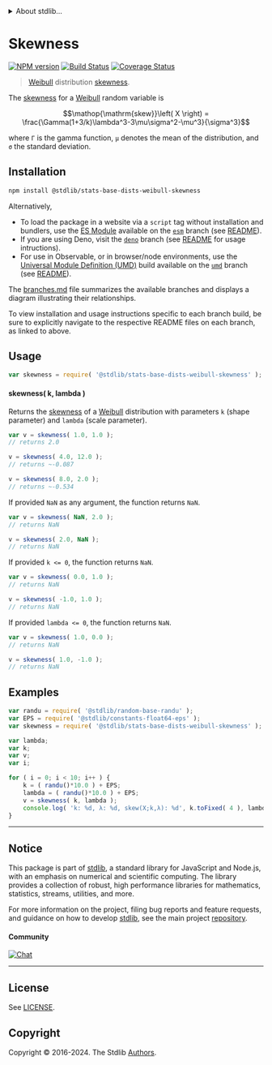 <!--

@license Apache-2.0

Copyright (c) 2018 The Stdlib Authors.

Licensed under the Apache License, Version 2.0 (the "License");
you may not use this file except in compliance with the License.
You may obtain a copy of the License at

   http://www.apache.org/licenses/LICENSE-2.0

Unless required by applicable law or agreed to in writing, software
distributed under the License is distributed on an "AS IS" BASIS,
WITHOUT WARRANTIES OR CONDITIONS OF ANY KIND, either express or implied.
See the License for the specific language governing permissions and
limitations under the License.

-->


<details>
  <summary>
    About stdlib...
  </summary>
  <p>We believe in a future in which the web is a preferred environment for numerical computation. To help realize this future, we've built stdlib. stdlib is a standard library, with an emphasis on numerical and scientific computation, written in JavaScript (and C) for execution in browsers and in Node.js.</p>
  <p>The library is fully decomposable, being architected in such a way that you can swap out and mix and match APIs and functionality to cater to your exact preferences and use cases.</p>
  <p>When you use stdlib, you can be absolutely certain that you are using the most thorough, rigorous, well-written, studied, documented, tested, measured, and high-quality code out there.</p>
  <p>To join us in bringing numerical computing to the web, get started by checking us out on <a href="https://github.com/stdlib-js/stdlib">GitHub</a>, and please consider <a href="https://opencollective.com/stdlib">financially supporting stdlib</a>. We greatly appreciate your continued support!</p>
</details>

# Skewness

[![NPM version][npm-image]][npm-url] [![Build Status][test-image]][test-url] [![Coverage Status][coverage-image]][coverage-url] <!-- [![dependencies][dependencies-image]][dependencies-url] -->

> [Weibull][weibull-distribution] distribution [skewness][skewness].

<!-- Section to include introductory text. Make sure to keep an empty line after the intro `section` element and another before the `/section` close. -->

<section class="intro">

The [skewness][skewness] for a [Weibull][weibull-distribution] random variable is

<!-- <equation class="equation" label="eq:weibull_skewness" align="center" raw="\operatorname{skew}\left( X \right) = \frac{\Gamma(1+3/k)\lambda^3-3\mu\sigma^2-\mu^3}{\sigma^3}" alt="Skewness for a Weibull distribution."> -->

```math
\mathop{\mathrm{skew}}\left( X \right) = \frac{\Gamma(1+3/k)\lambda^3-3\mu\sigma^2-\mu^3}{\sigma^3}
```

<!-- <div class="equation" align="center" data-raw-text="\operatorname{skew}\left( X \right) = \frac{\Gamma(1+3/k)\lambda^3-3\mu\sigma^2-\mu^3}{\sigma^3}" data-equation="eq:weibull_skewness">
    <img src="https://cdn.jsdelivr.net/gh/stdlib-js/stdlib@51534079fef45e990850102147e8945fb023d1d0/lib/node_modules/@stdlib/stats/base/dists/weibull/skewness/docs/img/equation_weibull_skewness.svg" alt="Skewness for a Weibull distribution.">
    <br>
</div> -->

<!-- </equation> -->

where `Γ` is the gamma function, `μ` denotes the mean of the distribution, and `σ` the standard deviation.

</section>

<!-- /.intro -->

<!-- Package usage documentation. -->

<section class="installation">

## Installation

```bash
npm install @stdlib/stats-base-dists-weibull-skewness
```

Alternatively,

-   To load the package in a website via a `script` tag without installation and bundlers, use the [ES Module][es-module] available on the [`esm`][esm-url] branch (see [README][esm-readme]).
-   If you are using Deno, visit the [`deno`][deno-url] branch (see [README][deno-readme] for usage intructions).
-   For use in Observable, or in browser/node environments, use the [Universal Module Definition (UMD)][umd] build available on the [`umd`][umd-url] branch (see [README][umd-readme]).

The [branches.md][branches-url] file summarizes the available branches and displays a diagram illustrating their relationships.

To view installation and usage instructions specific to each branch build, be sure to explicitly navigate to the respective README files on each branch, as linked to above.

</section>

<section class="usage">

## Usage

```javascript
var skewness = require( '@stdlib/stats-base-dists-weibull-skewness' );
```

#### skewness( k, lambda )

Returns the [skewness][skewness] of a [Weibull][weibull-distribution] distribution with parameters `k` (shape parameter) and `lambda` (scale parameter).

```javascript
var v = skewness( 1.0, 1.0 );
// returns 2.0

v = skewness( 4.0, 12.0 );
// returns ~-0.087

v = skewness( 8.0, 2.0 );
// returns ~-0.534
```

If provided `NaN` as any argument, the function returns `NaN`.

```javascript
var v = skewness( NaN, 2.0 );
// returns NaN

v = skewness( 2.0, NaN );
// returns NaN
```

If provided `k <= 0`, the function returns `NaN`.

```javascript
var v = skewness( 0.0, 1.0 );
// returns NaN

v = skewness( -1.0, 1.0 );
// returns NaN
```

If provided `lambda <= 0`, the function returns `NaN`.

```javascript
var v = skewness( 1.0, 0.0 );
// returns NaN

v = skewness( 1.0, -1.0 );
// returns NaN
```

</section>

<!-- /.usage -->

<!-- Package usage notes. Make sure to keep an empty line after the `section` element and another before the `/section` close. -->

<section class="notes">

</section>

<!-- /.notes -->

<!-- Package usage examples. -->

<section class="examples">

## Examples

<!-- eslint no-undef: "error" -->

```javascript
var randu = require( '@stdlib/random-base-randu' );
var EPS = require( '@stdlib/constants-float64-eps' );
var skewness = require( '@stdlib/stats-base-dists-weibull-skewness' );

var lambda;
var k;
var v;
var i;

for ( i = 0; i < 10; i++ ) {
    k = ( randu()*10.0 ) + EPS;
    lambda = ( randu()*10.0 ) + EPS;
    v = skewness( k, lambda );
    console.log( 'k: %d, λ: %d, skew(X;k,λ): %d', k.toFixed( 4 ), lambda.toFixed( 4 ), v.toFixed( 4 ) );
}
```

</section>

<!-- /.examples -->

<!-- Section to include cited references. If references are included, add a horizontal rule *before* the section. Make sure to keep an empty line after the `section` element and another before the `/section` close. -->

<section class="references">

</section>

<!-- /.references -->

<!-- Section for related `stdlib` packages. Do not manually edit this section, as it is automatically populated. -->

<section class="related">

</section>

<!-- /.related -->

<!-- Section for all links. Make sure to keep an empty line after the `section` element and another before the `/section` close. -->


<section class="main-repo" >

* * *

## Notice

This package is part of [stdlib][stdlib], a standard library for JavaScript and Node.js, with an emphasis on numerical and scientific computing. The library provides a collection of robust, high performance libraries for mathematics, statistics, streams, utilities, and more.

For more information on the project, filing bug reports and feature requests, and guidance on how to develop [stdlib][stdlib], see the main project [repository][stdlib].

#### Community

[![Chat][chat-image]][chat-url]

---

## License

See [LICENSE][stdlib-license].


## Copyright

Copyright &copy; 2016-2024. The Stdlib [Authors][stdlib-authors].

</section>

<!-- /.stdlib -->

<!-- Section for all links. Make sure to keep an empty line after the `section` element and another before the `/section` close. -->

<section class="links">

[npm-image]: http://img.shields.io/npm/v/@stdlib/stats-base-dists-weibull-skewness.svg
[npm-url]: https://npmjs.org/package/@stdlib/stats-base-dists-weibull-skewness

[test-image]: https://github.com/stdlib-js/stats-base-dists-weibull-skewness/actions/workflows/test.yml/badge.svg?branch=v0.2.2
[test-url]: https://github.com/stdlib-js/stats-base-dists-weibull-skewness/actions/workflows/test.yml?query=branch:v0.2.2

[coverage-image]: https://img.shields.io/codecov/c/github/stdlib-js/stats-base-dists-weibull-skewness/main.svg
[coverage-url]: https://codecov.io/github/stdlib-js/stats-base-dists-weibull-skewness?branch=main

<!--

[dependencies-image]: https://img.shields.io/david/stdlib-js/stats-base-dists-weibull-skewness.svg
[dependencies-url]: https://david-dm.org/stdlib-js/stats-base-dists-weibull-skewness/main

-->

[chat-image]: https://img.shields.io/gitter/room/stdlib-js/stdlib.svg
[chat-url]: https://app.gitter.im/#/room/#stdlib-js_stdlib:gitter.im

[stdlib]: https://github.com/stdlib-js/stdlib

[stdlib-authors]: https://github.com/stdlib-js/stdlib/graphs/contributors

[umd]: https://github.com/umdjs/umd
[es-module]: https://developer.mozilla.org/en-US/docs/Web/JavaScript/Guide/Modules

[deno-url]: https://github.com/stdlib-js/stats-base-dists-weibull-skewness/tree/deno
[deno-readme]: https://github.com/stdlib-js/stats-base-dists-weibull-skewness/blob/deno/README.md
[umd-url]: https://github.com/stdlib-js/stats-base-dists-weibull-skewness/tree/umd
[umd-readme]: https://github.com/stdlib-js/stats-base-dists-weibull-skewness/blob/umd/README.md
[esm-url]: https://github.com/stdlib-js/stats-base-dists-weibull-skewness/tree/esm
[esm-readme]: https://github.com/stdlib-js/stats-base-dists-weibull-skewness/blob/esm/README.md
[branches-url]: https://github.com/stdlib-js/stats-base-dists-weibull-skewness/blob/main/branches.md

[stdlib-license]: https://raw.githubusercontent.com/stdlib-js/stats-base-dists-weibull-skewness/main/LICENSE

[weibull-distribution]: https://en.wikipedia.org/wiki/Weibull_distribution

[skewness]: https://en.wikipedia.org/wiki/Skewness

</section>

<!-- /.links -->
